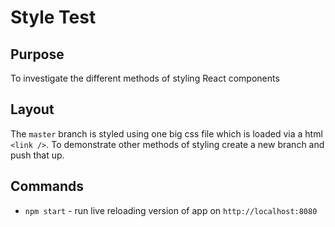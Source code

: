 # Style Test

## Purpose
To investigate the different methods of styling React components

## Layout
The `master` branch is styled using one big css file which is loaded via a html `<link />`. To demonstrate other methods of styling create a new branch and push that up.

## Commands
- `npm start` - run live reloading version of app on `http://localhost:8080`